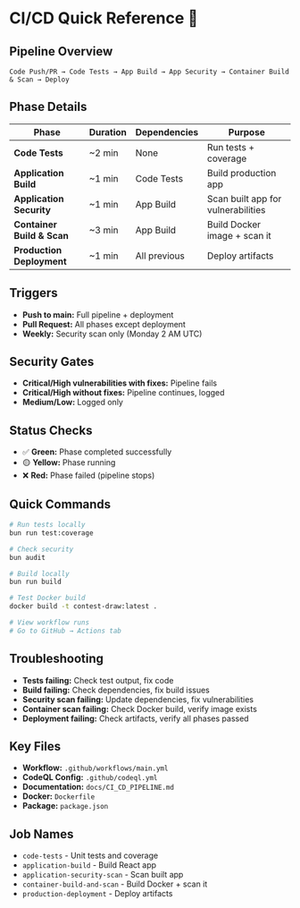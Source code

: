 # CI/CD Quick Reference 🚀

## Pipeline Overview
```
Code Push/PR → Code Tests → App Build → App Security → Container Build & Scan → Deploy
```

## Phase Details

| Phase | Duration | Dependencies | Purpose |
|-------|----------|--------------|---------|
| **Code Tests** | ~2 min | None | Run tests + coverage |
| **Application Build** | ~1 min | Code Tests | Build production app |
| **Application Security** | ~1 min | App Build | Scan built app for vulnerabilities |
| **Container Build & Scan** | ~3 min | App Build | Build Docker image + scan it |
| **Production Deployment** | ~1 min | All previous | Deploy artifacts |

## Triggers
- **Push to main:** Full pipeline + deployment
- **Pull Request:** All phases except deployment  
- **Weekly:** Security scan only (Monday 2 AM UTC)

## Security Gates
- **Critical/High vulnerabilities with fixes:** Pipeline fails
- **Critical/High without fixes:** Pipeline continues, logged
- **Medium/Low:** Logged only

## Status Checks
- ✅ **Green:** Phase completed successfully
- 🟡 **Yellow:** Phase running
- ❌ **Red:** Phase failed (pipeline stops)

## Quick Commands
```bash
# Run tests locally
bun run test:coverage

# Check security
bun audit

# Build locally
bun run build

# Test Docker build
docker build -t contest-draw:latest .

# View workflow runs
# Go to GitHub → Actions tab
```

## Troubleshooting
- **Tests failing:** Check test output, fix code
- **Build failing:** Check dependencies, fix build issues
- **Security scan failing:** Update dependencies, fix vulnerabilities
- **Container scan failing:** Check Docker build, verify image exists
- **Deployment failing:** Check artifacts, verify all phases passed

## Key Files
- **Workflow:** `.github/workflows/main.yml`
- **CodeQL Config:** `.github/codeql.yml`
- **Documentation:** `docs/CI_CD_PIPELINE.md`
- **Docker:** `Dockerfile`
- **Package:** `package.json`

## Job Names
- `code-tests` - Unit tests and coverage
- `application-build` - Build React app
- `application-security-scan` - Scan built app
- `container-build-and-scan` - Build Docker + scan it
- `production-deployment` - Deploy artifacts